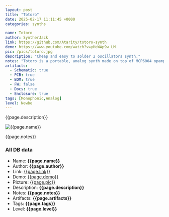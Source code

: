 ```yaml
---
layout: post
title: "Totoro"
date: 2025-02-17 11:11:45 +0000
categories: synths

name: Totoro
author: SyntherJack
link: https://github.com/Atarity/totoro-synth
demo: https://www.youtube.com/watch?v=yHeWAp9w_LM
pic: /pics/totoro.jpg
description: "Cheap and easy to solder 2 oscillators synth."
notes: "Totoro is a portable, analog synth made on top of MCP6004 opamp. It features 2 VCOs (one could act as LFO) and simple VCF."
artifacts:
  - Schematic: true
  - PCB: true
  - BOM: true
  - FW: false
  - Docs: true
  - Enclosure: true
tags: [Monophonic,Analog]
level: Newbe
---
```


{{page.description}}

![{{page.name}}]({{page.pic}})

{{page.notes}}

### All DB data
- Name: **{{page.name}}**
- Author: **{{page.author}}**
- Link: [{{page.link}}]({{page.link}})
- Demo: [{{page.demo}}]({{page.demo}})
- Picture: [{{page.pic}}]({{page.pic}})
- Description: **{{page.description}}**
- Notes: **{{page.notes}}**
- Artifacts: **{{page.artifacts}}**
- Tags: **{{page.tags}}**
- Level: **{{page.level}}**

